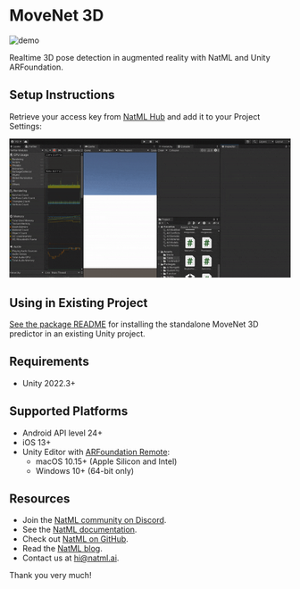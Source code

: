 # MoveNet 3D

![demo](demo.gif)

Realtime 3D pose detection in augmented reality with NatML and Unity ARFoundation.

## Setup Instructions
Retrieve your access key from [NatML Hub](https://hub.natml.ai/profile) and add it to your Project Settings:

![project settings](https://github.com/natmlx/videokit/raw/main/Media/set-access-key.gif)

## Using in Existing Project
[See the package README](Packages/ai.natml.vision.movenet-3d) for installing the standalone MoveNet 3D predictor in an existing Unity project.

## Requirements
- Unity 2022.3+

## Supported Platforms
- Android API level 24+
- iOS 13+
- Unity Editor with [ARFoundation Remote](https://assetstore.unity.com/packages/tools/utilities/ar-foundation-remote-2-0-201106):
    - macOS 10.15+ (Apple Silicon and Intel)
    - Windows 10+ (64-bit only)

## Resources
- Join the [NatML community on Discord](https://natml.ai/community).
- See the [NatML documentation](https://docs.natml.ai/unity).
- Check out [NatML on GitHub](https://github.com/natmlx).
- Read the [NatML blog](https://blog.natml.ai/).
- Contact us at [hi@natml.ai](mailto:hi@natml.ai).

Thank you very much!